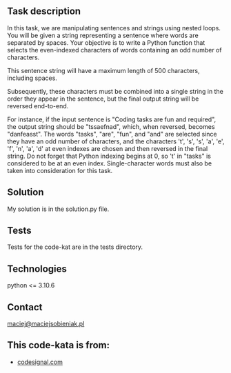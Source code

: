 ## Task description
In this task, we are manipulating sentences and strings using nested loops. You will be given a string representing a sentence where words are separated by spaces. Your objective is to write a Python function that selects the even-indexed characters of words containing an odd number of characters.

This sentence string will have a maximum length of 500 characters, including spaces.

Subsequently, these characters must be combined into a single string in the order they appear in the sentence, but the final output string will be reversed end-to-end.

For instance, if the input sentence is "Coding tasks are fun and required", the output string should be "tssaefnad", which, when reversed, becomes "danfeasst". The words "tasks", "are", "fun", and "and" are selected since they have an odd number of characters, and the characters 't', 's', 's', 'a', 'e', 'f', 'n', 'a', 'd' at even indexes are chosen and then reversed in the final string. Do not forget that Python indexing begins at 0, so 't' in "tasks" is considered to be at an even index. Single-character words must also be taken into consideration for this task.
## Solution
My solution is in the solution.py file.

## Tests
Tests for the code-kat are in the tests directory.

## Technologies
python <= 3.10.6

## Contact
maciej@maciejsobieniak.pl

## This code-kata is from:
* [codesignal.com](https://codesignal.com) 
